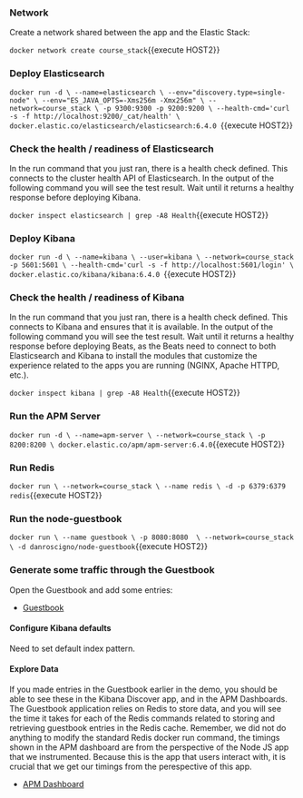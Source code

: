 ### Network

Create a network shared between the app and the Elastic Stack:

`docker network create course_stack`{{execute HOST2}}

### Deploy Elasticsearch 

`
docker run -d \
  --name=elasticsearch \
  --env="discovery.type=single-node" \
  --env="ES_JAVA_OPTS=-Xms256m -Xmx256m" \
  --network=course_stack \
  -p 9300:9300 -p 9200:9200 \
  --health-cmd='curl -s -f http://localhost:9200/_cat/health' \
  docker.elastic.co/elasticsearch/elasticsearch:6.4.0 
`{{execute HOST2}}

### Check the health / readiness of Elasticsearch

In the run command that you just ran, there is a health check defined.  This connects to the cluster health API of Elasticsearch.  In the output of the following command you will see the test result.  Wait until it returns a healthy response before deploying Kibana.

`docker inspect elasticsearch | grep -A8 Health`{{execute HOST2}}

### Deploy Kibana

`
docker run -d \
  --name=kibana \
  --user=kibana \
  --network=course_stack -p 5601:5601 \
  --health-cmd='curl -s -f http://localhost:5601/login' \
  docker.elastic.co/kibana/kibana:6.4.0 
`{{execute HOST2}}

### Check the health / readiness of Kibana

In the run command that you just ran, there is a health check defined.  This connects to Kibana and ensures that it is available. In the output of the following command you will see the test result.  Wait until it returns a healthy response before deploying Beats, as the Beats need to connect to both Elasticsearch and Kibana to install the modules that customize the experience related to the apps you are running (NGINX, Apache HTTPD, etc.).

`docker inspect kibana | grep -A8 Health`{{execute HOST2}}

### Run the APM Server

`
docker run -d \
--name=apm-server \
--network=course_stack \
-p 8200:8200 \
docker.elastic.co/apm/apm-server:6.4.0
`{{execute HOST2}}

### Run Redis

`
docker run \
  --network=course_stack \
  --name redis \
  -d -p 6379:6379 redis
`{{execute HOST2}}

### Run the node-guestbook

`
docker run \
  --name guestbook \
  -p 8080:8080  \
  --network=course_stack \
  -d danroscigno/node-guestbook
`{{execute HOST2}}

### Generate some traffic through the Guestbook
Open the Guestbook and add some entries:

- [Guestbook](https://[[HOST2_SUBDOMAIN]]-8080-[[KATACODA_HOST]].environments.katacoda.com/)


#### Configure Kibana defaults

Need to set default index pattern.

#### Explore Data

If you made entries in the Guestbook earlier in the demo, you should be able to see these in the Kibana Discover app, and in the APM Dashboards. The Guestbook application relies on Redis to store data, and you will see the time it takes for each of the Redis commands related to storing and retrieving guestbook entries in the Redis cache.  Remember, we did not do anything to modify the standard Redis docker run command, the timings shown in the APM dashboard are from the perspective of the Node JS app that we instrumented.  Because this is the app that users interact with, it is crucial that we get our timings from the perespective of this app.

- [APM Dashboard](https://[[HOST2_SUBDOMAIN]]-5601-[[KATACODA_HOST]].environments.katacoda.com/app/apm#/guestbook/transactions)
